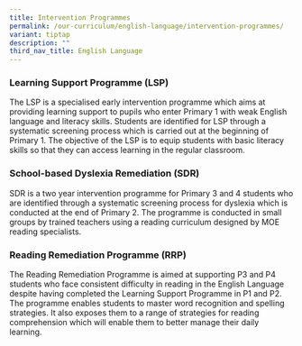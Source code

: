 ```yaml
---
title: Intervention Programmes
permalink: /our-curriculum/english-language/intervention-programmes/
variant: tiptap
description: ""
third_nav_title: English Language
---
```

<h3><strong>Learning Support Programme (LSP)</strong></h3><p></p><p>The LSP is a specialised early intervention programme which aims at providing learning support to pupils who enter Primary 1 with weak English language and literacy skills. Students are identified for LSP through a systematic screening process which is carried out at the beginning of Primary 1. The objective of the LSP is to equip students with basic literacy skills so that they can access learning in the regular classroom.</p><h3><strong>School-based Dyslexia Remediation (SDR)</strong></h3><p></p><p>SDR is a two year intervention programme for Primary 3 and 4 students who are identified through a systematic screening process for dyslexia which is conducted at the end of Primary 2. The programme is conducted in small groups by trained teachers using a reading curriculum designed by MOE reading specialists.</p><p></p><h3><strong>Reading Remediation Programme (RRP)</strong></h3><p></p><p>The Reading Remediation Programme is aimed at supporting P3 and P4 students who face consistent difficulty in reading in the English Language despite having completed the Learning Support Programme in P1 and P2. The programme enables students to master word recognition and spelling strategies. It also exposes them to a range of strategies for reading comprehension which will enable them to better manage their daily learning.</p><p><br></p>
